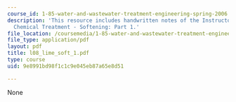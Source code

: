 ```yaml
---
course_id: 1-85-water-and-wastewater-treatment-engineering-spring-2006
description: 'This resource includes handwritten notes of the Instructor on the topic:
  Chemical Treatment - Softening: Part 1.'
file_location: /coursemedia/1-85-water-and-wastewater-treatment-engineering-spring-2006/9e8991bd98f1c1c9e045eb87a65e8d51_l08_lime_soft_1.pdf
file_type: application/pdf
layout: pdf
title: l08_lime_soft_1.pdf
type: course
uid: 9e8991bd98f1c1c9e045eb87a65e8d51

---
```

None